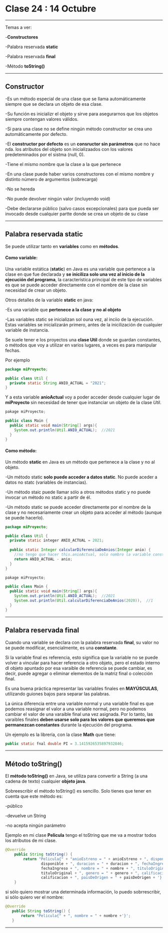 # Clase 24 : 14 Octubre

---

Temas a ver:

-**Constructores**

-Palabra reservada **static**

-Palabra reservada **final**

-Método **toString()**

---

## Constructor

-Es un método especial de una clase que se llama automáticamente siempre que se declara un objeto de esa clase.

-Su función es inicializr el objeto y sirve para asegurarnos que los objetos siempre contengan valores válidos.

-Si para una clase no se define ningún método constructor se crea uno automáticamente por defecto.

-El **constructor por defecto** es un **consructor sin parámetros** que no hace nda. los atributos del objeto son inicializaados con los valores predeteminados por el sistma (null, 0).

-Tiene el mismo nombre que la clase a la que pertenece

-En una clase puede haber varios constructores con el mismo nombre y distinto número de argumentos (sobrecarga)

-No se hereda

-No puede devolver ningún valor (incluyendo void)

-Debe declararse público (salvo casos excepcionales) para que pueda ser invocado desde cualquier partte donde se crea un objeto de su clase

---

## Palabra reservada static

Se puede utilizar tanto en **variables** como en **métodos**. 

#### Como variable:

Una variable estática (**static**) en Java es una variable que pertenece a la clase en que fue declarada y **se iniciliza solo una vez al inicio de la ejecución del programa**, la característica principal de este tipo de variables es que se puede acceder directamente con el nombre de la clase sin necesidad de crear un objeto.

Otros detalles de la variable **static** en java:

-Es una variable que **pertenece a la clase y no al objeto**

-Las variables static se inicializan sol ouna vez, al inciio de la ejecución. Estas variables se inicializarán primero, antes de la inicilización de cualquier variable de instancia.


Se suele tener e los proyectos una **clase Util** donde se guardan constantes,  o métodos que voy a utilizar en varios lugares, a veces es para manipular fechas.

Por ejemplo

```JAVA
package miProyecto;

public class Util {
  private static String ANIO_ACTUAL = "2021";
}
```

Y a esta variable **anioActual** voy a poder acceder desde cualquier lugar de **miProyecto** sin necesidad de tener que instanciar un objeto de la clase *Util*.

```JAVA
pakage miProyecto;

public class Main {
  public static void main(String[] args){
    System.out.println(Util.ANIO_ACTUAL);  //2021
  }
}
```

#### Como método:

Un método **static** en Java es un método que pertenece a la clase y no al objeto.

-Un método static **solo puede acceder a datos static**. No puede aceder a datos no statc (variables de instancias).

-Un método staic puede llamar sólo a otros métodos static y no puede invocar un método no static a partir de él.

-Un método static se puede acceder directamente por el nombre de la clase y no necesariamente crear un objeto para acceder al método (aunque se puede hacerlo).


```JAVA
package miProyecto;

public class Util {
  private static integer ANIO_ACTUAL = 2021;
  
  public static Integer calcularDiferenciaDeAnios(Integer anio) {
    //no tengo que hacer this.anioActual, solo nombro la variable constante y la reconoce
    return ANIO_ACTUAL - anio;
  }
}
```

```JAVA
pakage miProyecto;

public class Main {
  public static void main(String[] args){
    System.out.println(Util.ANIO_ACTUAL);  //2021
    System.out.println(Util.calcularDiferenciaDeAnios(2020)),  //1
  }
}
```

---

## Palabra reservada final

Cuando una variable se declara con la palabra reservada **final**, su valor no se puede modificar, esencialmente, es una **constante**.

Si la variable final es referencia, esto significa que la variable no se puede volver a vincular para hacer referencia a otro objeto, pero el estado interno dl objeto apuntado por esa varaible de referencia se puede cambiar, es decir, puede agregar o eliminar elementos de la matriz final o colección final.

Es una buena práctica representar las variables finales en **MAYÚSCULAS**, utilizando guiones bajos para separar las palabras.


La única diferencia entre una variable normal y una variable final es que podemos reasignar el valor a una variable normal, pero no podemos cambiar el valor de una varaible final una vez asignada. Por lo tanto, las varaibles finales **deben usarse solo para los valores que queremos que permanezcan constantes** durante la ejecución del programa.


Un ejemplo es la librería, con la clase **Math** que tiene:

```JAVA
public static fnal double PI = 3.1415926535897932846;
```
---

## Método toString()

El **método toString()** en Java, se utiliza para convertir a String (a una cadena de texto) cualquier **objeto java**.

Sobreescribir el método toString() es sencillo. Solo tienes que tener en cuenta que este método es:

-público

-devuelve un String

-no acepta ningún parámetro

Ejemplo en mi clase **Pelicula** tengo el toString que me va a mostrar todos los atributos de mi clase.

```JAVA
@Override
    public String toString() {
        return "Pelicula{" + "anioEstreno = " + anioEstreno + ", disponible = " + 
                disponible + ", duracion = " + duracion + ", fechaIngreso = " + 
                fechaIngreso + ", nombre = " + nombre + ", tituloOriginal=" + 
                tituloOriginal + ", genero = " + genero + ", calificacion = " + 
                calificacion + ", paisDeOrigen = " + paisDeOrigen + '}';
    }
 ```  
 
 si sólo quiero mostrar una determinada información, lo puedo sobrrescribir, si sólo quiero ver el nombre:
 ```JAVA
@Override
    public String toString() {
        return "Pelicula{" + ", nombre = " + nombre +'}';
    }
 ```

---

